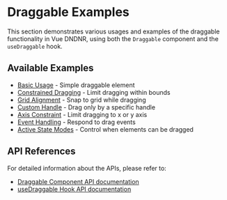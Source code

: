 # Draggable Examples

This section demonstrates various usages and examples of the draggable functionality in Vue DNDNR, using both the `Draggable` component and the `useDraggable` hook.

## Available Examples

- [Basic Usage](/examples/Draggable/basic) - Simple draggable element
- [Constrained Dragging](/examples/Draggable/constrained) - Limit dragging within bounds
- [Grid Alignment](/examples/Draggable/grid) - Snap to grid while dragging
- [Custom Handle](/examples/Draggable/handle) - Drag only by a specific handle
- [Axis Constraint](/examples/Draggable/axis) - Limit dragging to x or y axis
- [Event Handling](/examples/Draggable/events) - Respond to drag events
- [Active State Modes](/examples/Draggable/active-modes) - Control when elements can be dragged

## API References

For detailed information about the APIs, please refer to:

- [Draggable Component API documentation](/components/draggable)
- [useDraggable Hook API documentation](/hooks/use-draggable)
